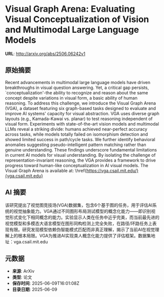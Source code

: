 # Visual Graph Arena: Evaluating Visual Conceptualization of Vision and Multimodal Large Language Models

**URL**: http://arxiv.org/abs/2506.06242v1

## 原始摘要

Recent advancements in multimodal large language models have driven
breakthroughs in visual question answering. Yet, a critical gap persists,
`conceptualization'-the ability to recognize and reason about the same concept
despite variations in visual form, a basic ability of human reasoning. To
address this challenge, we introduce the Visual Graph Arena (VGA), a dataset
featuring six graph-based tasks designed to evaluate and improve AI systems'
capacity for visual abstraction. VGA uses diverse graph layouts (e.g.,
Kamada-Kawai vs. planar) to test reasoning independent of visual form.
Experiments with state-of-the-art vision models and multimodal LLMs reveal a
striking divide: humans achieved near-perfect accuracy across tasks, while
models totally failed on isomorphism detection and showed limited success in
path/cycle tasks. We further identify behavioral anomalies suggesting
pseudo-intelligent pattern matching rather than genuine understanding. These
findings underscore fundamental limitations in current AI models for visual
understanding. By isolating the challenge of representation-invariant
reasoning, the VGA provides a framework to drive progress toward human-like
conceptualization in AI visual models. The Visual Graph Arena is available at:
\href{https://vga.csail.mit.edu/}{vga.csail.mit.edu}


## AI 摘要

该研究提出了视觉图竞技场(VGA)数据集，包含6个基于图的任务，用于评估AI系统的视觉抽象能力。VGA通过不同图形布局测试模型的概念化能力——即识别视觉形式变化下相同概念的能力。实验显示人类在任务中近乎完美，而当前最先进的视觉模型和多模态大语言模型在图形同构检测上完全失败，在路径/环路任务上表现有限。研究发现模型依赖伪智能模式匹配而非真正理解，揭示了当前AI在视觉理解上的根本局限。VGA为推进AI实现类人概念化能力提供了评估框架。数据集地址：vga.csail.mit.edu

## 元数据

- **来源**: ArXiv
- **类型**: 论文
- **保存时间**: 2025-06-09T16:01:08Z
- **目录日期**: 2025-06-09
